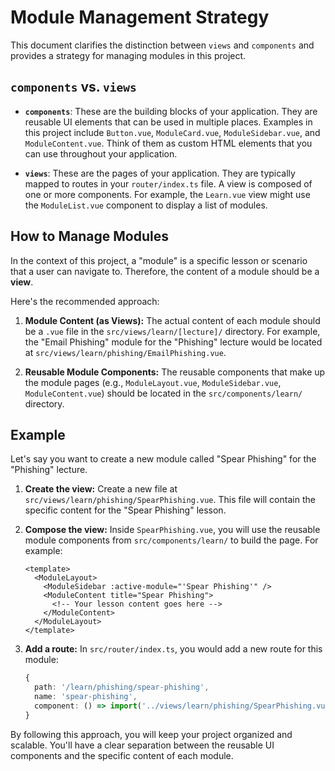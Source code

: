 # Module Management Strategy

This document clarifies the distinction between `views` and `components` and provides a strategy for managing modules in this project.

## `components` vs. `views`

- **`components`**: These are the building blocks of your application. They are reusable UI elements that can be used in multiple places. Examples in this project include `Button.vue`, `ModuleCard.vue`, `ModuleSidebar.vue`, and `ModuleContent.vue`. Think of them as custom HTML elements that you can use throughout your application.

- **`views`**: These are the pages of your application. They are typically mapped to routes in your `router/index.ts` file. A view is composed of one or more components. For example, the `Learn.vue` view might use the `ModuleList.vue` component to display a list of modules.

## How to Manage Modules

In the context of this project, a "module" is a specific lesson or scenario that a user can navigate to. Therefore, the content of a module should be a **view**.

Here's the recommended approach:

1.  **Module Content (as Views):** The actual content of each module should be a `.vue` file in the `src/views/learn/[lecture]/` directory. For example, the "Email Phishing" module for the "Phishing" lecture would be located at `src/views/learn/phishing/EmailPhishing.vue`.

2.  **Reusable Module Components:** The reusable components that make up the module pages (e.g., `ModuleLayout.vue`, `ModuleSidebar.vue`, `ModuleContent.vue`) should be located in the `src/components/learn/` directory.

## Example

Let's say you want to create a new module called "Spear Phishing" for the "Phishing" lecture.

1.  **Create the view:** Create a new file at `src/views/learn/phishing/SpearPhishing.vue`. This file will contain the specific content for the "Spear Phishing" lesson.

2.  **Compose the view:** Inside `SpearPhishing.vue`, you will use the reusable module components from `src/components/learn/` to build the page. For example:

    ```vue
    <template>
      <ModuleLayout>
        <ModuleSidebar :active-module="'Spear Phishing'" />
        <ModuleContent title="Spear Phishing">
          <!-- Your lesson content goes here -->
        </ModuleContent>
      </ModuleLayout>
    </template>
    ```

3.  **Add a route:** In `src/router/index.ts`, you would add a new route for this module:

    ```typescript
    {
      path: '/learn/phishing/spear-phishing',
      name: 'spear-phishing',
      component: () => import('../views/learn/phishing/SpearPhishing.vue')
    }
    ```

By following this approach, you will keep your project organized and scalable. You'll have a clear separation between the reusable UI components and the specific content of each module.
